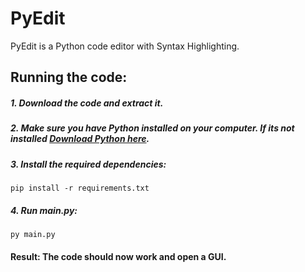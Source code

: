 # PyEdit

PyEdit is a Python code editor with Syntax Highlighting.

## Running the code:
##### 1. Download the code and extract it.
##### 2. Make sure you have Python installed on your computer. If its not installed [Download Python here](https://www.python.org/downloads/).
##### 3. Install the required dependencies:
```
pip install -r requirements.txt
```
##### 4. Run main.py:
```
py main.py
```
#### Result: The code should now work and open a GUI.
